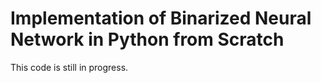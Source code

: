 # Implementation of Binarized Neural Network in Python from Scratch #
This code is still in progress.
